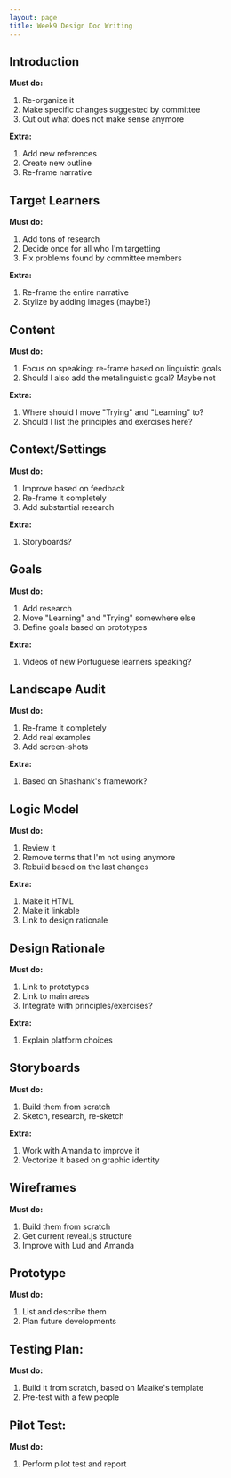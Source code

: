 ```yaml
---
layout: page
title: Week9 Design Doc Writing
---
```


## Introduction
**Must do:**  

1. Re-organize it  
1. Make specific changes suggested by committee  
1. Cut out what does not make sense anymore  

**Extra:**  

1. Add new references  
1. Create new outline  
1. Re-frame narrative  

## Target Learners
**Must do:**  

1. Add tons of research  
1. Decide once for all who I'm targetting  
1. Fix problems found by committee members  

**Extra:**  

1. Re-frame the entire narrative  
1. Stylize by adding images (maybe?)  

## Content
**Must do:**  

1. Focus on speaking: re-frame based on linguistic goals  
1. Should I also add the metalinguistic goal? Maybe not  

**Extra:**  

1. Where should I move "Trying" and "Learning" to?  
1. Should I list the principles and exercises here?  

## Context/Settings
**Must do:**  

1. Improve based on feedback  
1. Re-frame it completely  
1. Add substantial research  

**Extra:**  

1. Storyboards?  

## Goals
**Must do:**  

1. Add research  
1. Move "Learning" and "Trying" somewhere else  
1. Define goals based on prototypes  

**Extra:**  

1. Videos of new Portuguese learners speaking?  

## Landscape Audit
**Must do:**  

1. Re-frame it completely  
1. Add real examples  
1. Add screen-shots  

**Extra:**  

1. Based on Shashank's framework?  

## Logic Model
**Must do:**  

1. Review it  
1. Remove terms that I'm not using anymore  
1. Rebuild based on the last changes  

**Extra:**  

1. Make it HTML  
1. Make it linkable  
1. Link to design rationale  

## Design Rationale
**Must do:**  

1. Link to prototypes  
1. Link to main areas  
1. Integrate with principles/exercises?  

**Extra:**  

1. Explain platform choices  

## Storyboards
**Must do:**  

1. Build them from scratch  
1. Sketch, research, re-sketch  

**Extra:**  

1. Work with Amanda to improve it  
1. Vectorize it based on graphic identity  

## Wireframes
**Must do:**  

1. Build them from scratch  
1. Get current reveal.js structure  
1. Improve with Lud and Amanda  

## Prototype
**Must do:**  

1. List and describe them  
1. Plan future developments  

## Testing Plan:
**Must do:**  

1. Build it from scratch, based on Maaike's template  
1. Pre-test with a few people  

## Pilot Test:
**Must do:**  

1. Perform pilot test and report  